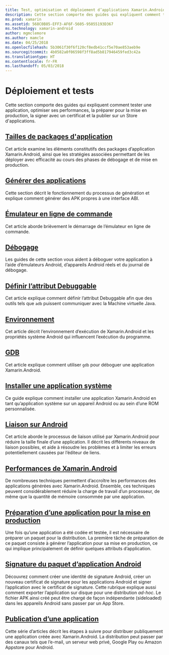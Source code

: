 ```yaml
---
title: Test, optimisation et déploiement d’applications Xamarin.Android
description: Cette section comporte des guides qui expliquent comment tester une application, optimiser ses performances, la préparer pour la mise en production, la signer avec un certificat et la publier sur un Store d'applications.
ms.prod: xamarin
ms.assetid: 568C0B85-EFF3-AF6F-5605-95055193D367
ms.technology: xamarin-android
author: mgmclemore
ms.author: mamcle
ms.date: 04/25/2018
ms.openlocfilehash: 5b3061f30f6f120cf8edb41ccf5e70ae853aeb9e
ms.sourcegitcommit: 4b0582a0f06598f3ff8ad5b817946459fed3c42a
ms.translationtype: HT
ms.contentlocale: fr-FR
ms.lasthandoff: 05/03/2018
---
```

# <a name="deployment-and-testing"></a>Déploiement et tests

Cette section comporte des guides qui expliquent comment tester une application, optimiser ses performances, la préparer pour la mise en production, la signer avec un certificat et la publier sur un Store d'applications.


##  <a name="application-package-sizesapp-package-sizemd"></a>[Tailles de packages d'application](app-package-size.md)

Cet article examine les éléments constitutifs des packages d’application Xamarin.Android, ainsi que les stratégies associées permettant de les déployer avec efficacité au cours des phases de débogage et de mise en production.

##  <a name="building-appsbuilding-appsindexmd"></a>[Générer des applications](building-apps/index.md)

Cette section décrit le fonctionnement du processus de génération et explique comment générer des APK propres à une interface ABI.

##  <a name="command-line-emulatorcommand-line-emulatormd"></a>[Émulateur en ligne de commande](command-line-emulator.md)

Cet article aborde brièvement le démarrage de l’émulateur en ligne de commande.

## <a name="debuggingandroiddeploy-testdebuggingindexmd"></a>[Débogage](~/android/deploy-test/debugging/index.md)

Les guides de cette section vous aident à déboguer votre application à l’aide d’émulateurs Android, d’appareils Android réels et du journal de débogage.

##  <a name="setting-the-debuggable-attributeandroiddeploy-testdebuggable-attributemd"></a>[Définir l’attribut Debuggable](~/android/deploy-test/debuggable-attribute.md)

Cet article explique comment définir l’attribut Debuggable afin que des outils tels que `adb` puissent communiquer avec la Machine virtuelle Java.

##  <a name="environmentenvironmentmd"></a>[Environnement](environment.md)

Cet article décrit l’environnement d’exécution de Xamarin.Android et les propriétés système Android qui influencent l’exécution du programme.

##  <a name="gdbgdbmd"></a>[GDB](gdb.md)

Cet article explique comment utiliser `gdb` pour déboguer une application Xamarin.Android.

##  <a name="installing-a-system-appinstall-system-appmd"></a>[Installer une application système](install-system-app.md)

Ce guide explique comment installer une application Xamarin.Android en tant qu’application système sur un appareil Android ou au sein d’une ROM personnalisée.

##  <a name="linking-on-androidlinkermd"></a>[Liaison sur Android](linker.md)

Cet article aborde le processus de liaison utilisé par Xamarin.Android pour réduire la taille finale d’une application. Il décrit les différents niveaux de liaison possibles, et aide à résoudre les problèmes et à limiter les erreurs potentiellement causées par l’éditeur de liens.

## <a name="xamarinandroid-performanceandroiddeploy-testperformancemd"></a>[Performances de Xamarin.Android](~/android/deploy-test/performance.md)

De nombreuses techniques permettent d’accroître les performances des applications générées avec Xamarin.Android. Ensemble, ces techniques peuvent considérablement réduire la charge de travail d’un processeur, de même que la quantité de mémoire consommée par une application.

## <a name="preparing-an-application-for-releaseandroiddeploy-testrelease-prepindexmd"></a>[Préparation d’une application pour la mise en production](~/android/deploy-test/release-prep/index.md)

Une fois qu’une application a été codée et testée, il est nécessaire de préparer un paquet pour la distribution. La première tâche de préparation de ce paquet consiste à générer l’application pour sa mise en production, ce qui implique principalement de définir quelques attributs d’application.

## <a name="signing-the-android-application-packageandroiddeploy-testsigningindexmd"></a>[Signature du paquet d’application Android](~/android/deploy-test/signing/index.md)

Découvrez comment créer une identité de signature Android, créer un nouveau certificat de signature pour les applications Android et signer l’application avec le certificat de signature. Cette rubrique explique aussi comment exporter l’application sur disque pour une distribution *ad-hoc*. Le fichier APK ainsi créé peut être chargé de façon indépendante (sideloaded) dans les appareils Android sans passer par un App Store.

## <a name="publishing-an-applicationandroiddeploy-testpublishingindexmd"></a>[Publication d’une application](~/android/deploy-test/publishing/index.md)

Cette série d’articles décrit les étapes à suivre pour distribuer publiquement une application créée avec Xamarin.Android. La distribution peut passer par des canaux tels que l’e-mail, un serveur web privé, Google Play ou Amazon Appstore pour Android.
